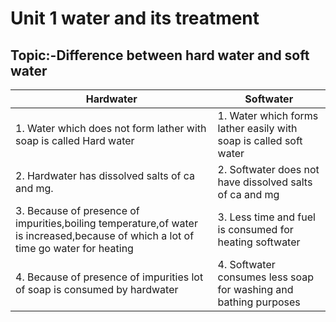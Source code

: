
<h1>Unit 1 water and its treatment</h1>
<h2>Topic:-Difference between hard water and soft water</h2>

|Hardwater|Softwater|
|---|---|
|1. Water which does not form lather with soap is called Hard water|1. Water which forms lather easily with soap is called soft water|
|2. Hardwater has dissolved salts of ca and mg.|2. Softwater does not have dissolved salts of ca and mg|
|3. Because of presence of impurities,boiling temperature,of water is increased,because of which a lot of time go water for heating |3. Less time and fuel is consumed for heating softwater|
|4. Because of presence of impurities lot of soap is consumed by hardwater|4. Softwater consumes less soap for washing and bathing purposes |
